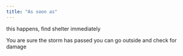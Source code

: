 ```yaml
---
title: "As soon as"
---
```

this happens, find shelter immediately

You are sure the storm has passed you can go outside and check for damage

